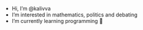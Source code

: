 - Hi, I’m @kalivva
- I’m interested in mathematics, politics and debating
- I’m currently learning programming 🌱

<!---
kalivva/kalivva is a ✨ special ✨ repository because its `README.md` (this file) appears on your GitHub profile.
You can click the Preview link to take a look at your changes.
--->
